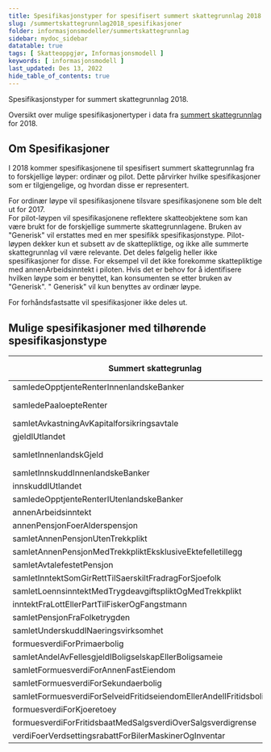 ```yaml
---
title: Spesifikasjonstyper for spesifisert summert skattegrunnlag 2018
slug: /summertskattegrunnlag2018_spesifikasjoner
folder: informasjonsmodeller/summertskattegrunnlag
sidebar: mydoc_sidebar
datatable: true
tags: [ Skatteoppgjør, Informasjonsmodell ]
keywords: [ informasjonsmodell ]
last_updated: Des 13, 2022
hide_table_of_contents: true
---
```


<Summary>Spesifikasjonstyper for summert skattegrunnlag 2018.</Summary>

Oversikt over mulige spesifikasjonertyper i data fra [summert skattegrunnlag](../../api/summertskattegrunnlag.md) for
2018.

## Om Spesifikasjoner

I 2018 kommer spesifikasjonene til spesifisert summert skattegrunnlag fra to forskjellige løyper: ordinær og pilot.
Dette pårvirker hvilke spesifikasjoner som er tilgjengelige, og hvordan disse er representert.

For ordinær løype vil spesifikasjonene tilsvare spesifikasjonene som ble delt ut for 2017.  
For pilot-løypen vil spesifikasjonene reflektere skatteobjektene som kan være brukt for de forskjellige summerte
skattegrunnlagene. Bruken av "Generisk" vil erstattes med en mer spesifikk spesifikasjonstype. Pilot-løypen dekker kun
et subsett av de skattepliktige, og ikke alle summerte skattegrunnlag vil være relevante. Det deles følgelig heller ikke
spesifikasjoner for disse. For eksempel vil det ikke forekomme skattepliktige med annenArbeidsinntekt i piloten.
Hvis det er behov for å identifisere hvilken løype som er benyttet, kan konsumenten se etter bruken av "Generisk".  "
Generisk" vil kun benyttes av ordinær løype.

For forhåndsfastsatte vil spesifikasjoner ikke deles ut.

## Mulige spesifikasjoner med tilhørende spesifikasjonstype

| Summert skattegrunlag                                                    | Spesifikasjonstype ordinær løype | Spesifikasjonstype pilot-løype                                
|--------------------------------------------------------------------------|----------------------------------|---------------------------------------------------------------|
| samledeOpptjenteRenterInnenlandskeBanker                                 | Generisk                         | Konto                                                         |
| samledePaaloepteRenter                                                   | Generisk                         | Konto, PrivatGjeldsforholdUtenforVirksomhet, SkyldigRestskatt |
| samletAvkastningAvKapitalforsikringsavtale                               | Generisk                         | NA                                                            |
| gjeldIUtlandet                                                           | Generisk                         | NA                                                            |
| samletInnenlandskGjeld                                                   | Generisk                         | Konto, PrivatGjeldsforholdUtenforVirksomhet, SkyldigRestskatt |
| samletInnskuddInnenlandskeBanker                                         | Generisk                         | Konto                                                         |
| innskuddIUtlandet                                                        | Generisk                         | NA                                                            |
| samledeOpptjenteRenterIUtenlandskeBanker                                 | Generisk                         | NA                                                            |
| annenArbeidsinntekt                                                      | Generisk                         | NA                                                            |
| annenPensjonFoerAlderspensjon                                            | Generisk                         | NA                                                            |
| samletAnnenPensjonUtenTrekkplikt                                         | Generisk                         | KollektivPensjonsordning                                      |
| samletAnnenPensjonMedTrekkpliktEksklusiveEktefelletillegg                | Generisk                         | KollektivPensjonsordning                                      |
| samletAvtalefestetPensjon                                                | Generisk                         | KollektivPensjonsordning                                      |
| samletInntektSomGirRettTilSaerskiltFradragForSjoefolk                    | Generisk                         | NA                                                            |
| samletLoennsinntektMedTrygdeavgiftspliktOgMedTrekkplikt                  | Generisk                         | LoennOgTilsvarendeYtelser                                     |
| inntektFraLottEllerPartTilFiskerOgFangstmann                             | Generisk                         | NA                                                            |
| samletPensjonFraFolketrygden                                             | Generisk                         | KollektivPensjonsordning                                      |
| samletUnderskuddINaeringsvirksomhet                                      | Generisk                         | NA                                                            |
| formuesverdiForPrimaerbolig                                              | Eiendom                          | Eiendom                                                       |
| samletAndelAvFellesgjeldIBoligselskapEllerBoligsameie                    | Generisk                         | OekonomiskeForholdKnyttetTilBoligsameieEllerBoligselskap      |
| samletFormuesverdiForAnnenFastEiendom                                    | Eiendom                          | Eiendom                                                       |
| samletFormuesverdiForSekundaerbolig                                      | Eiendom                          | Eiendom                                                       |
| samletFormuesverdiForSelveidFritidseiendomEllerAndelIFritidsboligselskap | Eiendom                          | Eiendom                                                       |
| formuesverdiForKjoeretoey                                                | Kjoeretoey                       | Kjoeretoey                                                    |
| formuesverdiForFritidsbaatMedSalgsverdiOverSalgsverdigrense              | Generisk                         | FritidsbaatMedSalgsverdiOverSalgsverdigrense                  |
| verdiFoerVerdsettingsrabattForBilerMaskinerOgInventar                    | Generisk                         | NA                                                            |



 

